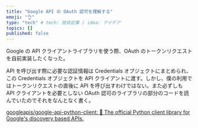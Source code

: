 ```yaml
---
title: "Google API の OAuth 認可を理解する"
emoji: "👌"
type: "tech" # tech: 技術記事 / idea: アイデア
topics: []
published: false
---
```


Google の API クライアントライブラリを使う際、OAuth のトークンリクエストを自前実装したくなった。

API を呼び出す際に必要な認証情報は Credentials オブジェクトにまとめられ、この Credentials オブジェクトを API クライアントに渡す。しかし、僕の利用ではトークンリクエストの直後に API を呼び出すわけではない。また必ずしも API クライアントを必要としない OAuth 認可のライブラリの部分のコードを読んでいたのでそれをなんとなく書く。

[googleapis/google-api-python-client: 🐍 The official Python client library for Google's discovery based APIs.](https://github.com/googleapis/google-api-python-client)



## 